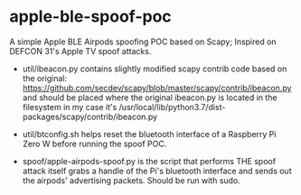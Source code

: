 # apple-ble-spoof-poc

A simple Apple BLE Airpods spoofing POC based on Scapy; Inspired on DEFCON 31's Apple TV spoof attacks.


* util/ibeacon.py contains slightly modified scapy contrib code based on the original: https://github.com/secdev/scapy/blob/master/scapy/contrib/ibeacon.py and should be placed where the original ibeacon.py is located in the filesystem in my case it's /usr/local/lib/python3.7/dist-packages/scapy/contrib/ibeacon.py


* util/btconfig.sh helps reset the bluetooth interface of a Raspberry Pi Zero W before running the spoof POC.


* spoof/apple-airpods-spoof.py is the script that performs THE spoof attack itself grabs a handle of the Pi's bluetooth interface and sends out the airpods' advertising packets. Should be run with sudo.




